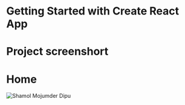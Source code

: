 # Getting Started with Create React App
# Project screenshort

# Home

<img src="https://i.ibb.co/mRpcKFF/Screenshot-2023-06-17-at-21-51-59-Doctor-Portal.png" alt="Shamol Mojumder Dipu" />
